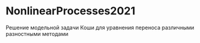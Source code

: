 # NonlinearProcesses2021
Решение модельной задачи Коши для уравнения переноса различными разностными методами
